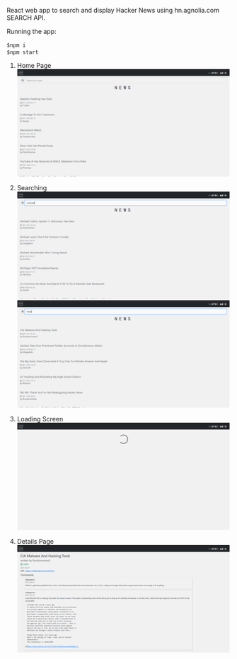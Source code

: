 React web app to search and display Hacker News using hn.agnolia.com SEARCH API.

Running the app:
```
$npm i
$npm start
```

1. Home Page
!['Hacker-News screenshot'](./screenshots/display1.png)

2. Searching
!['Hacker-News screenshot'](./screenshots/display2.png)
!['Hacker-News screenshot'](./screenshots/display3.png)

3. Loading Screen
!['Hacker-News screenshot'](./screenshots/display4.png)

4. Details Page
!['Hacker-News screenshot'](./screenshots/display5.png)
